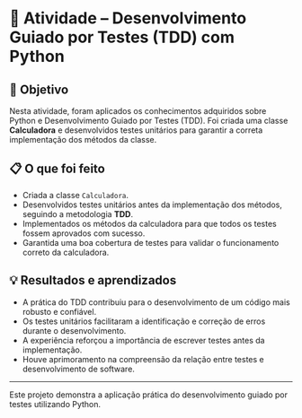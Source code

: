 # 🚀 Atividade – Desenvolvimento Guiado por Testes (TDD) com Python

## 🎯 Objetivo

Nesta atividade, foram aplicados os conhecimentos adquiridos sobre Python e Desenvolvimento Guiado por Testes (TDD). Foi criada uma classe **Calculadora** e desenvolvidos testes unitários para garantir a correta implementação dos métodos da classe.

## 📋 O que foi feito

- Criada a classe `Calculadora`.
- Desenvolvidos testes unitários antes da implementação dos métodos, seguindo a metodologia **TDD**.
- Implementados os métodos da calculadora para que todos os testes fossem aprovados com sucesso.
- Garantida uma boa cobertura de testes para validar o funcionamento correto da calculadora.

## 💡 Resultados e aprendizados

- A prática do TDD contribuiu para o desenvolvimento de um código mais robusto e confiável.
- Os testes unitários facilitaram a identificação e correção de erros durante o desenvolvimento.
- A experiência reforçou a importância de escrever testes antes da implementação.
- Houve aprimoramento na compreensão da relação entre testes e desenvolvimento de software.

---

Este projeto demonstra a aplicação prática do desenvolvimento guiado por testes utilizando Python.